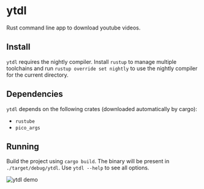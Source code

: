 # ytdl

Rust command line app to download youtube videos.

## Install

`ytdl` requires the nightly compiler. Install `rustup` to manage multiple
toolchains and run `rustup override set nightly` to use the nightly compiler
for the current directory.

## Dependencies

`ytdl` depends on the following crates (downloaded automatically by cargo):

- `rustube`
- `pico_args`

## Running

Build the project using `cargo build`. The binary will be present in `./target/debug/ytdl`.
Use `ytdl --help` to see all options.

![ytdl demo](https://i.imgur.com/pzvsmQn.jpg)
